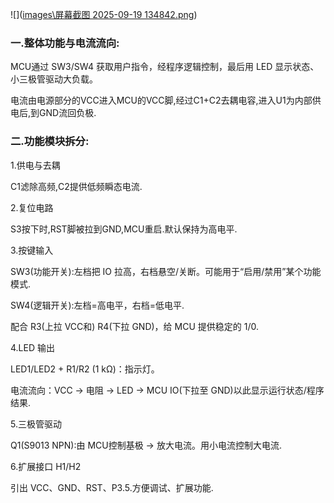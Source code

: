 ![]([images\屏幕截图 2025-09-19 134842.png](https://raw.githubusercontent.com/sleeping-Zack/my-images/main/img/%E5%B1%8F%E5%B9%95%E6%88%AA%E5%9B%BE%202025-09-19%20134842.png))

### 一.整体功能与电流流向:

MCU通过 SW3/SW4 获取用户指令，经程序逻辑控制，最后用 LED 显示状态、小三极管驱动大负载。

电流由电源部分的VCC进入MCU的VCC脚,经过C1+C2去耦电容,进入U1为内部供电后,到GND流回负极.

### 二.功能模块拆分:

1.供电与去耦

C1滤除高频,C2提供低频瞬态电流.

2.复位电路

S3按下时,RST脚被拉到GND,MCU重启.默认保持为高电平.

3.按键输入

SW3(功能开关):左档把 IO 拉高，右档悬空/关断。可能用于“启用/禁用”某个功能模式.

SW4(逻辑开关):左档=高电平，右档=低电平.

配合 R3(上拉 VCC和) R4(下拉 GND)，给 MCU 提供稳定的 1/0.

4.LED 输出

LED1/LED2 + R1/R2 (1 kΩ)：指示灯。

电流流向：VCC → 电阻 → LED → MCU IO(下拉至 GND)以此显示运行状态/程序结果.

5.三极管驱动

Q1(S9013 NPN):由 MCU控制基极 → 放大电流。用小电流控制大电流.

6.扩展接口 H1/H2

引出 VCC、GND、RST、P3.5.方便调试、扩展功能.

